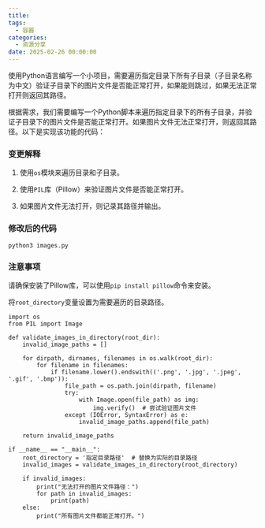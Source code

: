 ```yaml
---
title: 
tags:
  - 容器
categories:
  - 资源分享
date: 2025-02-26 00:00:00
---
```


> 

<!-- more -->

使用Python语言编写一个小项目，需要遍历指定目录下所有子目录（子目录名称为中文）验证子目录下的图片文件是否能正常打开，如果能则跳过，如果无法正常打开则返回其路径。

根据需求，我们需要编写一个Python脚本来遍历指定目录下的所有子目录，并验证子目录下的图片文件是否能正常打开。如果图片文件无法正常打开，则返回其路径。以下是实现该功能的代码：

### 变更解释

1. 使用`os`模块来遍历目录和子目录。

2. 使用`PIL`库（Pillow）来验证图片文件是否能正常打开。

3. 如果图片文件无法打开，则记录其路径并输出。

### 修改后的代码

```
python3 images.py
```


### 注意事项

请确保安装了Pillow库，可以使用`pip install pillow`命令来安装。

将`root_directory`变量设置为需要遍历的目录路径。

```
import os
from PIL import Image

def validate_images_in_directory(root_dir):
    invalid_image_paths = []
    
    for dirpath, dirnames, filenames in os.walk(root_dir):
        for filename in filenames:
            if filename.lower().endswith(('.png', '.jpg', '.jpeg', '.gif', '.bmp')):
                file_path = os.path.join(dirpath, filename)
                try:
                    with Image.open(file_path) as img:
                        img.verify()  # 尝试验证图片文件
                except (IOError, SyntaxError) as e:
                    invalid_image_paths.append(file_path)
    
    return invalid_image_paths

if __name__ == "__main__":
    root_directory = '指定目录路径'  # 替换为实际的目录路径
    invalid_images = validate_images_in_directory(root_directory)
    
    if invalid_images:
        print("无法打开的图片文件路径：")
        for path in invalid_images:
            print(path)
    else:
        print("所有图片文件都能正常打开。")
```